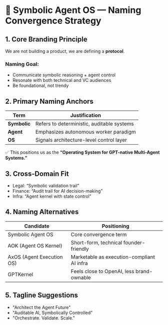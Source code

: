 # 🧭 Symbolic Agent OS — Naming Convergence Strategy

## 1. Core Branding Principle
We are not building a product, we are defining a **protocol**.

### Naming Goal:
- Communicate symbolic reasoning + agent control
- Resonate with both technical and VC audiences
- Be foundational, not trendy

## 2. Primary Naming Anchors
| Term      | Justification                              |
|-----------|---------------------------------------------|
| **Symbolic** | Refers to deterministic, auditable systems |
| **Agent**    | Emphasizes autonomous worker paradigm      |
| **OS**       | Signals architecture-level control layer   |

✅ This positions us as the **“Operating System for GPT-native Multi-Agent Systems.”**

## 3. Cross-Domain Fit
- Legal: “Symbolic validation trail”
- Finance: “Audit trail for AI decision-making”
- Infra: “Agent kernel with state control”

## 4. Naming Alternatives
| Candidate         | Positioning                              |
|------------------|-------------------------------------------|
| Symbolic Agent OS| Core convergence term                     |
| AOK (Agent OS Kernel) | Short-form, technical founder-friendly   |
| AxOS (Agent Execution OS) | Marketable as execution-compliant AI infra |
| GPTKernel         | Feels close to OpenAI, less brand-ownable |

## 5. Tagline Suggestions
- "Architect the Agent Future"
- "Auditable AI, Symbolically Controlled"
- "Orchestrate. Validate. Scale."